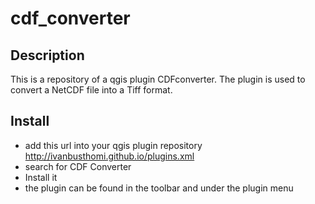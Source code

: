 # cdf_converter

## Description
This is a repository of a qgis plugin CDFconverter. The plugin is used to convert a NetCDF file into a Tiff format.

## Install
* add this url into your qgis plugin repository http://ivanbusthomi.github.io/plugins.xml
* search for CDF Converter
* Install it
* the plugin can be found in the toolbar and under the plugin menu
